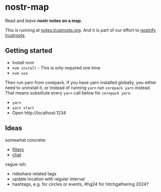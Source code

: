 # nostr-map

Read and leave **nostr notes on a map**.

This is running at [notes.trustroots.org](https://notes.trustroots.org/). And it is part of our effort to [nostrify trustroots](https://github.com/Trustroots/nostroots).

## Getting started

- Install nvm
- `nvm install` - This is only required one time
- `nvm use`

Then run yarn from corepack. If you have yarn installed globally, you either
need to uninstall it, or instead of running `yarn` run `corepack yarn` instead.
That means substitute every `yarn` call below for `corepack yarn`.

- `yarn`
- `yarn start`
- Open http://localhost:1234

## Ideas

somewhat concrete:

- [filters](https://github.com/Trustroots/nostr-map/issues/13)
- [chat](https://github.com/Trustroots/nostr-map/issues/14)

vague-ish:

- rideshare related tags
- update location with regular interval
- hashtags, e.g. for circles or events, #hg24 for hitchgathering 2024?

